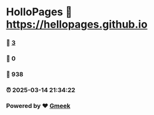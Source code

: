 # HolloPages :link: https://hellopages.github.io 
### :page_facing_up: [3](https://hellopages.github.io/tag.html) 
### :speech_balloon: 0 
### :hibiscus: 938 
### :alarm_clock: 2025-03-14 21:34:22 
### Powered by :heart: [Gmeek](https://github.com/Meekdai/Gmeek)
